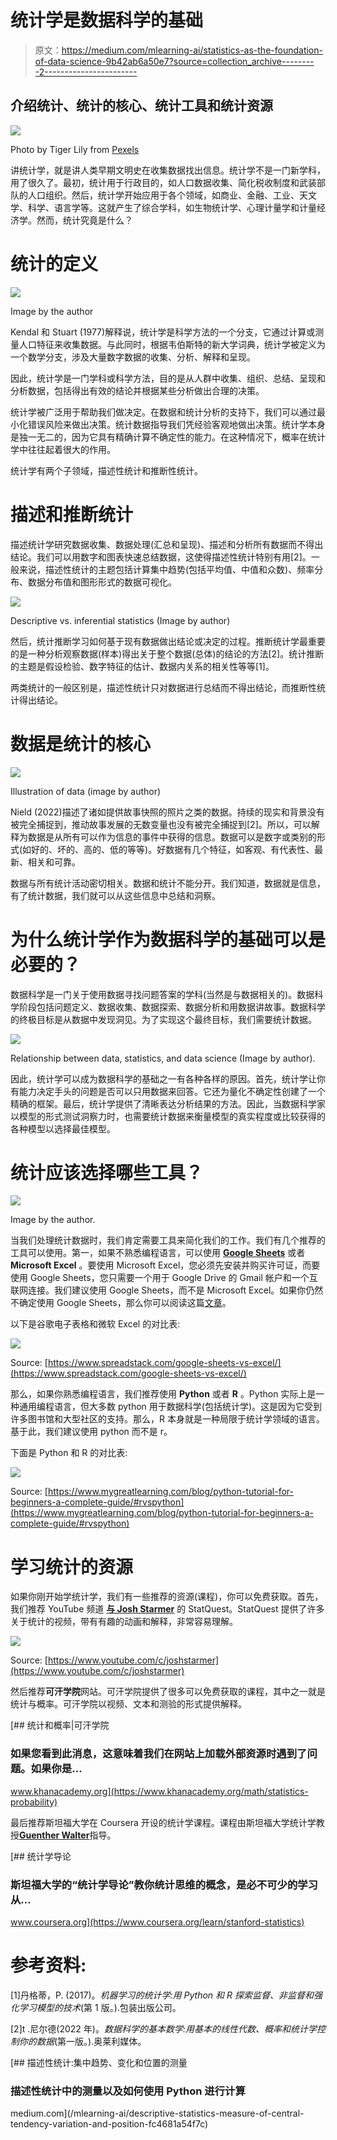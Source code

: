 # 统计学是数据科学的基础

> 原文：<https://medium.com/mlearning-ai/statistics-as-the-foundation-of-data-science-9b42ab6a50e7?source=collection_archive---------2----------------------->

## 介绍统计、统计的核心、统计工具和统计资源

![](img/cbfa3539d5e5ea06e100c60849f070d5.png)

Photo by Tiger Lily from [Pexels](https://www.pexels.com/photo/a-person-holding-a-business-report-7109313/)

讲统计学，就是讲人类早期文明史在收集数据找出信息。统计学不是一门新学科，用了很久了。最初，统计用于行政目的，如人口数据收集、简化税收制度和武装部队的人口组织。然后，统计学开始应用于各个领域，如商业、金融、工业、天文学、科学、语言学等。这就产生了综合学科，如生物统计学、心理计量学和计量经济学。然而，统计究竟是什么？

# 统计的定义

![](img/117c30c9858798bebd0398ff011a40e6.png)

Image by the author

Kendal 和 Stuart (1977)解释说，统计学是科学方法的一个分支，它通过计算或测量人口特征来收集数据。与此同时，根据韦伯斯特的新大学词典，统计学被定义为一个数学分支，涉及大量数字数据的收集、分析、解释和呈现。

因此，统计学是一门学科或科学方法，目的是从人群中收集、组织、总结、呈现和分析数据，包括得出有效的结论并根据某些分析做出合理的决策。

统计学被广泛用于帮助我们做决定。在数据和统计分析的支持下，我们可以通过最小化错误风险来做出决策。统计数据指导我们凭经验客观地做出决策。统计学本身是独一无二的，因为它具有精确计算不确定性的能力。在这种情况下，概率在统计学中往往起着很大的作用。

统计学有两个子领域，描述性统计和推断性统计。

# 描述和推断统计

描述统计学研究数据收集、数据处理(汇总和呈现)、描述和分析所有数据而不得出结论。我们可以用数字和图表快速总结数据，这使得描述性统计特别有用[2]。一般来说，描述性统计的主题包括计算集中趋势(包括平均值、中值和众数)、频率分布、数据分布值和图形形式的数据可视化。

![](img/4f4eaa9e8d6aad61248623a1ad14dfa2.png)

Descriptive vs. inferential statistics (Image by author)

然后，统计推断学习如何基于现有数据做出结论或决定的过程。推断统计学最重要的是一种分析观察数据(样本)得出关于整个数据(总体)的结论的方法[2]。统计推断的主题是假设检验、数字特征的估计、数据内关系的相关性等等[1]。

两类统计的一般区别是，描述性统计只对数据进行总结而不得出结论，而推断性统计得出结论。

# 数据是统计的核心

![](img/7521c5653dd9ee5e2e20dfe7bd355ed8.png)

Illustration of data (image by author)

Nield (2022)描述了诸如提供故事快照的照片之类的数据。持续的现实和背景没有被完全捕捉到，推动故事发展的无数变量也没有被完全捕捉到[2]。所以，可以解释为数据是从所有可以作为信息的事件中获得的信息。数据可以是数字或类别的形式(如好的、坏的、高的、低的等等)。好数据有几个特征，如客观、有代表性、最新、相关和可靠。

数据与所有统计活动密切相关。数据和统计不能分开。我们知道，数据就是信息，有了统计数据，我们就可以从这些信息中总结和洞察。

# 为什么统计学作为数据科学的基础可以是必要的？

数据科学是一门关于使用数据寻找问题答案的学科(当然是与数据相关的)。数据科学阶段包括问题定义、数据收集、数据探索、数据分析和用数据讲故事。数据科学的终极目标是从数据中发现洞见。为了实现这个最终目标，我们需要统计数据。

![](img/c2aaefdaf04cb584dadfa7cd4cf9bbc8.png)

Relationship between data, statistics, and data science (Image by author).

因此，统计学可以成为数据科学的基础之一有各种各样的原因。首先，统计学让你有能力决定手头的问题是否可以只用数据来回答。它还为量化不确定性创建了一个精确的框架。最后，统计学提供了清晰表达分析结果的方法。因此，当数据科学家以模型的形式测试洞察力时，也需要统计数据来衡量模型的真实程度或比较获得的各种模型以选择最佳模型。

# 统计应该选择哪些工具？

![](img/ee1292fba6f7a85dc2a7de22e033f0be.png)

Image by the author.

当我们处理统计数据时，我们肯定需要工具来简化我们的工作。我们有几个推荐的工具可以使用。第一，如果不熟悉编程语言，可以使用 [**Google Sheets**](https://docs.google.com/spreadsheets/) 或者 **Microsoft Excel** 。要使用 Microsoft Excel，您必须先安装并购买许可证，而要使用 Google Sheets，您只需要一个用于 Google Drive 的 Gmail 帐户和一个互联网连接。我们建议使用 Google Sheets，而不是 Microsoft Excel。如果你仍然不确定使用 Google Sheets，那么你可以阅读这篇[文章](https://www.blog.google/products/g-suite/easy-formula-5-reasons-use-google-sheets/)。

以下是谷歌电子表格和微软 Excel 的对比表:

![](img/a6c5891a52d580b402f37db03286287d.png)

Source: [https://www.spreadstack.com/google-sheets-vs-excel/](https://www.spreadstack.com/google-sheets-vs-excel/)

那么，如果你熟悉编程语言，我们推荐使用 **Python** 或者 **R** 。Python 实际上是一种通用编程语言，但大多数 python 用于数据科学(包括统计学)。这是因为它受到许多图书馆和大型社区的支持。那么，R 本身就是一种局限于统计学领域的语言。基于此，我们建议使用 python 而不是 r。

下面是 Python 和 R 的对比表:

![](img/f0f76c5deddfba9cbbc6d1afe5349af3.png)

Source: [https://www.mygreatlearning.com/blog/python-tutorial-for-beginners-a-complete-guide/#rvspython](https://www.mygreatlearning.com/blog/python-tutorial-for-beginners-a-complete-guide/#rvspython)

# 学习统计的资源

如果你刚开始学统计学，我们有一些推荐的资源(课程)，你可以免费获取。首先，我们推荐 YouTube 频道 [**与 Josh Starmer**](https://www.youtube.com/c/joshstarmer) 的 StatQuest。StatQuest 提供了许多关于统计的视频，带有有趣的动画和解释，非常容易理解。

![](img/99b5748760019992cf429ba8e92d17de.png)

Source: [https://www.youtube.com/c/joshstarmer](https://www.youtube.com/c/joshstarmer)

然后推荐**可汗学院**网站。可汗学院提供了很多可以免费获取的课程，其中之一就是统计与概率。可汗学院以视频、文本和测验的形式提供解释。

[](https://www.khanacademy.org/math/statistics-probability) [## 统计和概率|可汗学院

### 如果您看到此消息，这意味着我们在网站上加载外部资源时遇到了问题。如果你是…

www.khanacademy.org](https://www.khanacademy.org/math/statistics-probability) 

最后推荐斯坦福大学在 Coursera 开设的统计学课程。课程由斯坦福大学统计学教授[**Guenther Walter**](https://www.coursera.org/instructor/~33497310)指导。

[](https://www.coursera.org/learn/stanford-statistics) [## 统计学导论

### 斯坦福大学的“统计学导论”教你统计思维的概念，是必不可少的学习从…

www.coursera.org](https://www.coursera.org/learn/stanford-statistics) 

# 参考资料:

[1]丹格蒂，P. (2017)。*机器学习的统计学:用 Python 和 R 探索监督、非监督和强化学习模型的技术*(第 1 版。).包装出版公司。

[2]t .尼尔德(2022 年)。*数据科学的基本数学:用基本的线性代数、概率和统计学控制你的数据*(第一版。).奥莱利媒体。

[](/mlearning-ai/descriptive-statistics-measure-of-central-tendency-variation-and-position-fc4681a54f7c) [## 描述性统计:集中趋势、变化和位置的测量

### 描述性统计中的测量以及如何使用 Python 进行计算

medium.com](/mlearning-ai/descriptive-statistics-measure-of-central-tendency-variation-and-position-fc4681a54f7c)